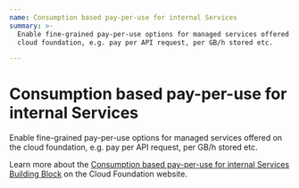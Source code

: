 ```yaml
---
name: Consumption based pay-per-use for internal Services
summary: >-
  Enable fine-grained pay-per-use options for managed services offered on the
  cloud foundation, e.g. pay per API request, per GB/h stored etc.

---
```


# Consumption based pay-per-use for internal Services

Enable fine-grained pay-per-use options for managed services offered on the cloud foundation, e.g. pay per API request, per GB/h stored etc.

Learn more about the [Consumption based pay-per-use for internal Services Building Block](https://cloudfoundation.meshcloud.io/maturity-model/cost-management/consumption-based-pay-per-use-for-internal-services.html) on the Cloud Foundation website.
